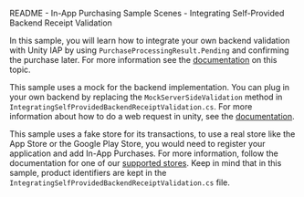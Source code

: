 README - In-App Purchasing Sample Scenes - Integrating Self-Provided Backend Receipt Validation

In this sample, you will learn how to integrate your own backend validation with Unity IAP by
using `PurchaseProcessingResult.Pending` and confirming the purchase later. For more information see
the [documentation](https://docs.unity3d.com/Manual/UnityIAPProcessingPurchases.html) on this topic.

This sample uses a mock for the backend implementation. You can plug in your own backend by replacing
the `MockServerSideValidation` method in `IntegratingSelfProvidedBackendReceiptValidation.cs`.
For more information about how to do a web request in unity, see
the [documentation](https://docs.unity3d.com/2021.3/Documentation/ScriptReference/Networking.UnityWebRequest.Post.html).

This sample uses a fake store for its transactions, to use a real store like the App Store or the Google Play Store, you
would need to register your application and add In-App Purchases. For more information, follow the documentation for one
of our [supported stores](https://docs.unity3d.com/Packages/com.unity.purchasing@3.1/manual/UnityIAPSettingUp.html).
Keep in mind that in this sample, product identifiers are kept in
the `IntegratingSelfProvidedBackendReceiptValidation.cs` file.
